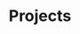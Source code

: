 ---
title: "Projects"
permalink: /projects/
layout: category
author_profile: true
taxonomy: projects
---